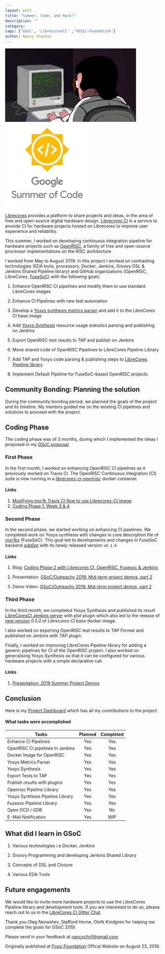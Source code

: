 ```yaml
---
layout: post
title: "Summer, Code, and Hack!"
description: ""
category:
tags: ['GSoC', 'LibrecoresCI' ,'FOSSi-Foundation']
author: Nancy Chauhan
---
```


<img src="/public/img/gsoc1.gif" width="425"/> <img src="/public/img/gsoc2.png" width="275"/> 

[Librecores][librecores] provides a platform to share projects and ideas, in the area of free and open-source digital hardware design. [Librecores CI][librecoresCI] is a service to provide CI for hardware projects hosted on Librecores to improve user experience and reliability.

This summer, I worked on developing continuous integration pipeline for hardware projects such as [OpenRISC][openrisc], a family of free and open-source processor implementations on the RISC architecture

I worked from May to August 2019. In this project I worked on contrasting technologies (EDA tools, processors, Docker, Jenkins, Groovy DSL & Jenkins Shared Pipeline library) and GitHub organizations (OpenRISC, LibreCores, [FuseSoC][fusesoc]) with the following goals:

1. Enhance OpenRISC CI pipelines and modify them to use standard LibreCores images

2. Enhance CI Pipelines with new test automation

3. Develop a [Yosys synthesis metrics parser][yosys-parser] and add it to the LibreCores CI base image

4. Add [_Yosys Synthesis_][yosys]  resource usage statistics parsing and publishing on Jenkins

5. Export OpenRISC test results to TAP and publish on Jenkins

6. Move shared code of OpenRISC Pipelines to LibreCores Pipeline Library

7. Add TAP and Yosys code parsing & publishing steps to [LibreCores Pipeline library][librecorespipelinelib]

8. Implement Default Pipeline for FuseSoC-based OpenRISC projects

## Community Bonding: Planning the solution

During the community bonding period, we planned the goals of the project and its timeline. My mentors guided me on the existing CI pipelines and solutions
to proceed with the project.

## Coding Phase

The coding phase was of 3 months, during which I implemented the ideas I proposed in my [GSoC proposal][proposal].

### First Phase

In the first month, I worked on enhancing OpenRISC CI pipelines as it previously worked on Travis CI. The OpenRISC Continuous Integration (CI) suite is now running in a [_librecores-ci-openrisc_][librecores-openrisc] docker container.

#### Links

1. [Modifying mor1k Travis CI flow to use Librecores-CI image][week2report]
2. [Coding Phase 1: Week 3 & 4][week4report]


### Second Phase

In the second phase, we started working on enhancing CI pipelines. We completed work on Yosys synthesis with changes in core description file of [mor1kx][mor1kx] (FuseSoC). This goal led to developments and changes in FuseSoC backend 
[_edalize_][edalize] with its newly released version ``v0.1.6 ``

#### Links

1. Blog: [Coding Phase 2 with Librecores CI, OpenRISC, Fusesoc & Jenkins][phase2report]

2. Presentation: [GSoC/Outreachy 2019: Mid-term project demos, part 2][midtermpresentation]

3. Demo Video: [GSoC/Outreachy 2019: Mid-term project demos, part 2][midtermdemo]

### Third Phase

In the third month, we completed Yosys Synthesis and published its result [LibreCoresCI Jenkins server][lcciopenrisc] with plot plugin which also led to the release of [new version][changelog] _0.5.0_ of _Librecores CI base_ docker image.

I also worked on exporting OpenRISC test results to TAP Format and published on Jenkins with TAP plugin.

Finally, I worked on improving LibreCores Pipeline library for adding a generic pipelines for CI of the OpenRISC project. I also worked on generalising Yosys Synthesis so that it can be configured for various hardware projects with a simple declarative call.

#### Links

1. [Presentation: 2019 Summer Project Demos][presentation]

## Conclusion

Here is my [Project Dashboard][dashboard] which has all my contributions to the project.

#### What tasks were accomplished


| Tasks                            | Planned | Completed |
| ---------------------------------|:-------:| :--------:|
| Enhance CI Pipelines             |   Yes   |    Yes    |
| OpenRISC CI pipelines In Jenkins |   Yes   |    Yes    |
| Docker Image for OpenRISC        |   Yes   |    Yes    |
| Yosys Metrics Parser             |   Yes   |    Yes    |
| Yosys Synthesis                  |   Yes   |    Yes    |
| Export Tests to TAP              |   Yes   |    Yes    |
| Publish results with plugins     |   Yes   |    Yes    |
| Openrisc Pipeline Library        |   Yes   |    Yes    |
| Yosys Synthesis Pipeline Library |   Yes   |    Yes    |
| Fusesoc Pipeline Library         |   Yes   |    Yes    |
| Open OCD / GDB                   |   Yes   |    No     |
| E-Mail Notification              |   Yes   |    WIP    |

## What did I learn in GSoC

1. Various technologies i.e Docker, Jenkins

2. Groovy Programming and developing Jenkins Shared Library

3. Concepts of DSL and Closure

4. Various EDA Tools

## Future engagements

We would like to invite more hardware projects to use the LibreCores Pipeline library and development tools.
If you are interested to do so, please reach out to us in the [LibreCores CI Gitter Chat](https://gitter.im/librecores/librecores-ci).

Thank you Oleg Nenashev, Stafford Horne, Olofk Kindgren for helping me complete the goals for GSoC 2019.

Please send in your feedback at nancychn1@gmail.com

Originally published at [Fossi Foundation][fossifoundation] Offical Website on August 23, 2019.

[fossifoundation]:https://fossi-foundation.org/2019/08/23/gsoc_LibrecoresCI_Report
[changelog]:https://github.com/librecores/docker-images/releases
[mor1kx]:https://github.com/openrisc/mor1kx
[edalize]:https://github.com/olofk/edalize
[librecores-openrisc]:https://github.com/librecores/docker-images/tree/master/librecores-ci-openrisc
[yosys]:http://www.clifford.at/yosys/
[librecorespipelinelib]:https://github.com/librecores/librecores-pipeline-lib
[yosys-parser]:https://github.com/librecores/docker-images/tree/master/librecores-ci
[fusesoc]: https://github.com/olofk/fusesoc
[openrisc]: https://openrisc.io/
[librecoresCI]: https://www.librecores.org/static/librecores-ci
[librecores]: https://www.librecores.org/
[proposal]: https://docs.google.com/document/d/1d0mIrLpU80IqB5oe4CvUz5H3bMR84tg0P99doWrovek/edit?usp=sharing
[phase2report]: http://nancychauhan.in/stories/2019/07/30/coding-phase2/
[week4report]: http://nancychauhan.in/stories/2019/06/28/gsoc-week3_4/
[week2report]: http://nancychauhan.in/stories/2019/06/08/gsoc-week1_2/
[lcciopenrisc]: https://ci.librecores.org/job/Projects/job/OpenRISC/
[dashboard]: https://github.com/orgs/librecores/projects/1
[presentation]: https://docs.google.com/presentation/d/10GbtgTQwdoZqCfPv5hhXnVffNXPT8BeGNx0H5PJAJuw/edit?usp=sharing
[midtermpresentation]: https://docs.google.com/presentation/d/1MyXM3xn0ZwbXyJpsaAi3q_CkBsdfXjbGQKcMuOk83i4/edit?usp=sharing
[midtermdemo]: https://www.youtube.com/watch?v=HlENuZZq7zc
